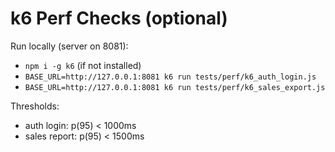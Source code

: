 # k6 Perf Checks (optional)

Run locally (server on 8081):

- `npm i -g k6` (if not installed)
- `BASE_URL=http://127.0.0.1:8081 k6 run tests/perf/k6_auth_login.js`
- `BASE_URL=http://127.0.0.1:8081 k6 run tests/perf/k6_sales_export.js`

Thresholds:
- auth login: p(95) < 1000ms
- sales report: p(95) < 1500ms